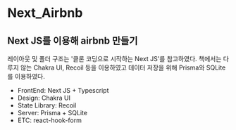 # Next_Airbnb

## Next JS를 이용해 airbnb 만들기

레이아웃 및 폴더 구조는 '클론 코딩으로 시작하는 Next JS'를 참고하였다.
책에서는 다루지 않는 Chakra UI, Recoil 등을 이용하였고 데이터 저장을 위해 Prisma와 SQLite를 이용하였다.

- FrontEnd: Next JS + Typescript
- Design: Chakra UI
- State Library: Recoil
- Server: Prisma + SQLite
- ETC: react-hook-form
